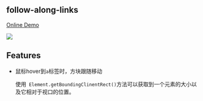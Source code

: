 ## follow-along-links

[Online Demo](https://dingdingbai.github.io/follow-along-links/)

![](http://ok7n02kz6.bkt.clouddn.com/FqYu_G8VWm6HhR82949Aqi4MVP0L.gif)

 ## Features

- 鼠标hover到`a`标签时，方块跟随移动

  使用` Element.getBoundingClinentRect()`方法可以获取到一个元素的大小以及它相对于视口的位置。

